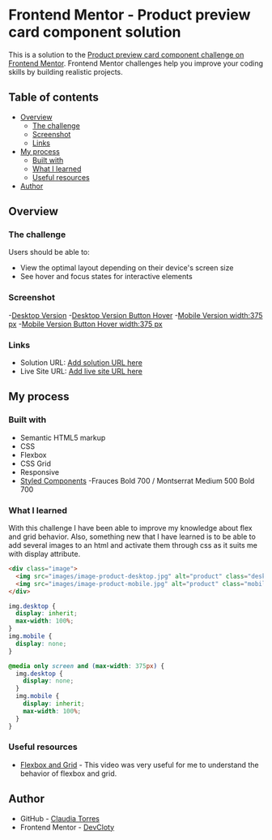 # Frontend Mentor - Product preview card component solution

This is a solution to the [Product preview card component challenge on Frontend Mentor](https://www.frontendmentor.io/challenges/product-preview-card-component-GO7UmttRfa). Frontend Mentor challenges help you improve your coding skills by building realistic projects. 

## Table of contents

- [Overview](#overview)
  - [The challenge](#the-challenge)
  - [Screenshot](#screenshot)
  - [Links](#links)
- [My process](#my-process)
  - [Built with](#built-with)
  - [What I learned](#what-i-learned)
  - [Useful resources](#useful-resources)
- [Author](#author)


## Overview

### The challenge

Users should be able to:

- View the optimal layout depending on their device's screen size
- See hover and focus states for interactive elements


### Screenshot

-[Desktop Version](screenshots/DesktopV.png)
-[Desktop Version Button Hover](screenshots/DesktopV-hover.png)
-[Mobile Version width:375 px](screenshots/MobileV.png)
-[Mobile Version Button Hover width:375 px](screenshots/MobileV-hover.png)


### Links

- Solution URL: [Add solution URL here](https://your-solution-url.com)
- Live Site URL: [Add live site URL here](https://your-live-site-url.com)


## My process

### Built with

- Semantic HTML5 markup
- CSS
- Flexbox
- CSS Grid
- Responsive
- [Styled Components](https://fonts.google.com/) -Frauces Bold 700 / Montserrat Medium 500 Bold 700


### What I learned

With this challenge I have been able to improve my knowledge about flex and grid behavior.
Also, something new that I have learned is to be able to add several images to an html and activate them through css as it suits me with display attribute.


```html
<div class="image">
  <img src="images/image-product-desktop.jpg" alt="product" class="desktop">
  <img src="images/image-product-mobile.jpg" alt="product" class="mobile">
</div>
```
```css
img.desktop {
  display: inherit;
  max-width: 100%;
}
img.mobile {
  display: none;
}

@media only screen and (max-width: 375px) {
  img.desktop {
    display: none;
  }
  img.mobile {
    display: inherit;
    max-width: 100%;
  }
}  
```


### Useful resources

- [Flexbox and Grid](https://www.youtube.com/watch?v=3elGSZSWTbM) - This video was very useful for me to understand the behavior of flexbox and grid.


## Author

- GitHub - [Claudia Torres](https://github.com/DevCloty)
- Frontend Mentor - [DevCloty](https://www.frontendmentor.io/profile/DevCloty)